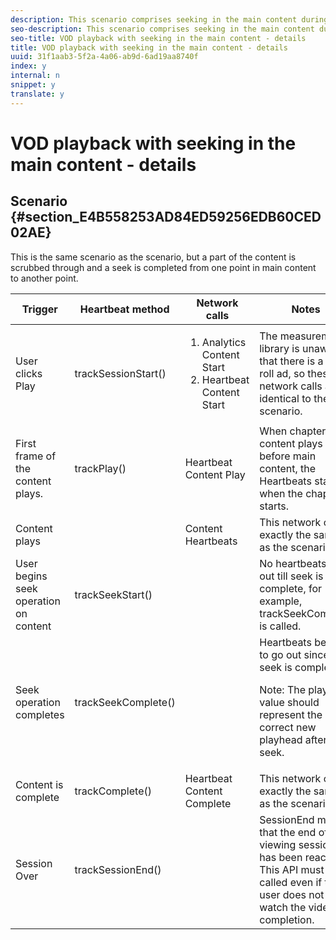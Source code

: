 ```yaml
---
description: This scenario comprises seeking in the main content during playback.
seo-description: This scenario comprises seeking in the main content during playback.
seo-title: VOD playback with seeking in the main content - details
title: VOD playback with seeking in the main content - details
uuid: 31f1aab3-5f2a-4a06-ab9d-6ad19aa8740f
index: y
internal: n
snippet: y
translate: y
---
```


# VOD playback with seeking in the main content - details


## Scenario {#section_E4B558253AD84ED59256EDB60CED02AE}


<table id="table_650DCE0B482249FFB01CCE36F2DCF259"> 
 <desc>
  This is the same scenario as the 
  <a href="r_vhl_scenarios_no-interup-comm-details-js.xml"></a> scenario, but a part of the content is scrubbed through and a seek is completed from one point in main content to another point. 
 </desc> 
 <thead> 
  <tr> 
   <th colname="col1" class="entry">Trigger</th> 
   <th colname="col2" class="entry">Heartbeat method</th> 
   <th colname="col3" class="entry">Network calls</th> 
   <th colname="col4" class="entry">Notes</th> 
  </tr>
 </thead>
 <tbody> 
  <tr> 
   <td colname="col1">User clicks <span class="uicontrol">Play</span> </td> 
   <td colname="col2"><span class="codeph">trackSessionStart()</span> </td> 
   <td colname="col3"> 
    <ol id="ol_94E8B596F0134291AEAF8AEE7BA328FC"> 
     <li id="li_EAC4DBC95F2A427B91B10FB62655C56F"><span class="codeph">Analytics Content Start</span> </li> 
     <li id="li_E9FAF09FFB934BC6880BA9DEABB1D00F"><span class="codeph">Heartbeat Content Start</span> </li> 
    </ol> </td> 
   <td colname="col4">The measurement library is unaware that there is a pre-roll ad, so these network calls are identical to the <a href="r_vhl_scenarios_no-interup-comm-details-js.xml"></a> scenario. </td> 
  </tr> 
  <tr> 
   <td colname="col1">First frame of the content plays.</td> 
   <td colname="col2"><span class="codeph">trackPlay()</span> </td> 
   <td colname="col3"><span class="codeph">Heartbeat Content Play</span> </td> 
   <td colname="col4">When chapter content plays before main content, the Heartbeats start when the chapter starts.</td> 
  </tr> 
  <tr> 
   <td colname="col1">Content plays</td> 
   <td colname="col2"> </td> 
   <td colname="col3"><span class="codeph">Content Heartbeats</span> </td> 
   <td colname="col4">This network call is exactly the same as the <a href="r_vhl_scenarios_no-interup-comm-details-js.xml"></a> scenario. </td> 
  </tr> 
  <tr> 
   <td colname="col1">User begins seek operation on content</td> 
   <td colname="col2"><span class="codeph">trackSeekStart()</span> </td> 
   <td colname="col3"> </td> 
   <td colname="col4">No heartbeats go out till seek is complete, for example, <span class="codeph">trackSeekComplete</span> is called. </td> 
  </tr> 
  <tr> 
   <td colname="col1">Seek operation completes</td> 
   <td colname="col2"><span class="codeph">trackSeekComplete()</span> </td> 
   <td colname="col3"> </td> 
   <td colname="col4">Heartbeats begin to go out since seek is complete. <p type="tip">Note: The playhead value should represent the correct new playhead after the seek.</p> </td> 
  </tr> 
  <tr> 
   <td colname="col1">Content is complete</td> 
   <td colname="col2"><span class="codeph">trackComplete()</span> </td> 
   <td colname="col3"><span class="codeph">Heartbeat Content Complete</span> </td> 
   <td colname="col4">This network call is exactly the same as the <a href="r_vhl_scenarios_no-interup-comm-details-js.xml"></a> scenario. </td> 
  </tr> 
  <tr> 
   <td colname="col1">Session Over</td> 
   <td colname="col2"><span class="codeph">trackSessionEnd()</span> </td> 
   <td colname="col3"> </td> 
   <td colname="col4"><span class="codeph">SessionEnd</span> means that the end of a viewing session has been reached. This API must be called even if the user does not watch the video to completion. </td> 
  </tr> 
 </tbody> 
</table>


